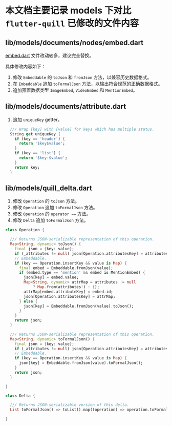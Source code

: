 # 本文档主要记录 models 下对比 `flutter-quill` 已修改的文件内容

## lib/models/documents/nodes/embed.dart

[embed.dart](../lib/models/documents/nodes/embed.dart) 文件改动较多，建议完全替换。

具体修改内容如下：

1. 修改 `Embeddable` 的 `toJson` 和 `fromJson` 方法，以兼容历史数据格式。
2. 在 `Embeddable` 追加 `toFormalJson` 方法，以输出符合规范的正确数据格式。
3. 追加预置数据类型 `ImageEmbed`, `VideoEmbed` 和 `MentionEmbed`。

## lib/models/documents/attribute.dart

1. 追加 `uniqueKey` getter。

```dart
  /// Wrap [key] with [value] for keys which has multiple status.
  String get uniqueKey {
    if (key == 'header') {
      return '$key$value';
    }
    if (key == 'list') {
      return '$key-$value';
    }
    return key;
  }
```

## lib/models/quill_delta.dart

1. 修改 `Operation` 的 `toJson` 方法。
2. 修改 `Operation` 追加 `toFormalJson` 方法。
3. 修改 `Operation` 的 `operator ==` 方法。
4. 修改 `Delta` 追加 `toFormalJson` 方法。

```dart
class Operation {

  /// Returns JSON-serializable representation of this operation.
  Map<String, dynamic> toJson() {
    final json = {key: value};
    if (_attributes != null) json[Operation.attributesKey] = attributes;
    // Embeddable.
    if (key == Operation.insertKey && value is Map) {
      final embed = Embeddable.fromJson(value);
      if (embed.type == 'mention' && embed is MentionEmbed) {
        json[key] = embed.value;
        Map<String, dynamic> attrMap = attributes != null
            ? Map.from(attributes!) : {};
        attrMap[embed.attributeKey] = embed.id;
        json[Operation.attributesKey] = attrMap;
      } else {
        json[key] = Embeddable.fromJson(value).toJson();
      }
    }
    return json;
  }

  /// Returns JSON-serializable representation of this operation.
  Map<String, dynamic> toFormalJson() {
    final json = {key: value};
    if (_attributes != null) json[Operation.attributesKey] = attributes;
    // Embeddable.
    if (key == Operation.insertKey && value is Map) {
      json[key] = Embeddable.fromJson(value).toFormalJson();
    }
    return json;
  }

}

class Delta {

  /// Returns JSON-serializable version of this delta.
  List toFormalJson() => toList().map((operation) => operation.toFormalJson()).toList();

}
```
